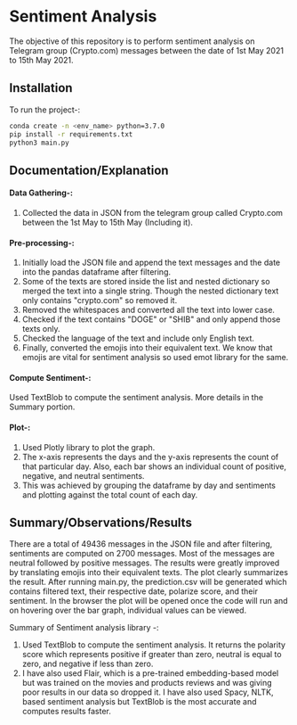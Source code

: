 # Sentiment Analysis

The objective of this repository is to perform sentiment analysis on Telegram group (Crypto.com) messages between the date of 1st May 2021 to 15th May 2021.
## Installation

To run the project-:
```bash
conda create -n <env_name> python=3.7.0
pip install -r requirements.txt
python3 main.py
```

## Documentation/Explanation
#### Data Gathering-:
1) Collected the data in JSON from the telegram group called Crypto.com between the 1st May to 15th May (Including it).

#### Pre-processing-:
1) Initially load the JSON file and append the text messages and the date into the pandas dataframe after filtering.
2) Some of the texts are stored inside the list and nested dictionary so merged the text into a single string. Though the nested dictionary text only contains "crypto.com" so removed it.
3) Removed the whitespaces and converted all the text into lower case.
4) Checked if the text contains "DOGE" or "SHIB" and only append those texts only.
5) Checked the language of the text and include only English text.
6) Finally, converted the emojis into their equivalent text. We know that emojis are vital for sentiment analysis so used emot library for the same.

#### Compute Sentiment-:
Used TextBlob to compute the sentiment analysis. More details in the Summary portion.

#### Plot-:
1) Used Plotly library to plot the graph.
2) The x-axis represents the days and the y-axis represents the count of that particular day. Also, each bar shows an individual count of positive, negative, and neutral sentiments.
3) This was achieved by grouping the dataframe by day and sentiments and plotting against the total count of each day. 

## Summary/Observations/Results
There are a total of 49436 messages in the JSON file and after filtering, sentiments are computed on 2700 messages. Most of the messages are neutral followed by positive messages. The results were greatly improved by translating emojis into their equivalent texts. The plot clearly summarizes the result. After running main.py, the prediction.csv will be generated which contains filtered text, their respective date, polarize score, and their sentiment. In the browser the plot will be opened once the code will run and on hovering over the bar graph, individual values can be viewed.

Summary of Sentiment analysis library -:
1) Used TextBlob to compute the sentiment analysis. It returns the polarity score which represents positive if greater than zero, neutral is equal to zero, and negative if less than zero. 
2) I have also used Flair, which is a pre-trained embedding-based model but was trained on the movies and products reviews and was giving poor results in our data so dropped it. I have also used Spacy, NLTK, based sentiment analysis but TextBlob is the most accurate and computes results faster.


